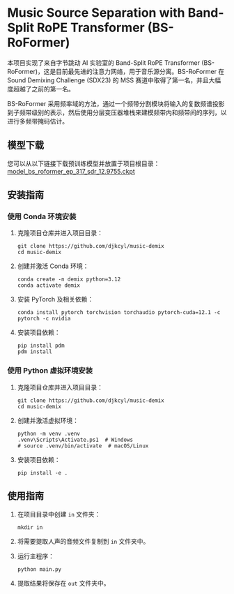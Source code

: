 # Music Source Separation with Band-Split RoPE Transformer (BS-RoFormer)

本项目实现了来自字节跳动 AI 实验室的 Band-Split RoPE Transformer (BS-RoFormer)，这是目前最先进的注意力网络，用于音乐源分离。BS-RoFormer 在 Sound Demixing Challenge (SDX23) 的 MSS 赛道中取得了第一名，并且大幅度超越了之前的第一名。

BS-RoFormer 采用频率域的方法，通过一个频带分割模块将输入的复数频谱投影到子频带级别的表示，然后使用分层变压器堆栈来建模频带内和频带间的序列，以进行多频带掩码估计。

## 模型下载

您可以从以下链接下载预训练模型并放置于项目根目录：[model_bs_roformer_ep_317_sdr_12.9755.ckpt](https://github.com/TRvlvr/model_repo/releases/download/all_public_uvr_models/model_bs_roformer_ep_317_sdr_12.9755.ckpt)

## 安装指南

### 使用 Conda 环境安装

1. 克隆项目仓库并进入项目目录：
    ```shell
    git clone https://github.com/djkcyl/music-demix
    cd music-demix
    ```

2. 创建并激活 Conda 环境：
    ```shell
    conda create -n demix python=3.12
    conda activate demix
    ```

3. 安装 PyTorch 及相关依赖：
    ```shell
    conda install pytorch torchvision torchaudio pytorch-cuda=12.1 -c pytorch -c nvidia
    ```

4. 安装项目依赖：
    ```shell
    pip install pdm
    pdm install
    ```

### 使用 Python 虚拟环境安装

1. 克隆项目仓库并进入项目目录：
    ```shell
    git clone https://github.com/djkcyl/music-demix
    cd music-demix
    ```

2. 创建并激活虚拟环境：
    ```shell
    python -m venv .venv
    .venv\Scripts\Activate.ps1  # Windows
    # source .venv/bin/activate  # macOS/Linux
    ```

3. 安装项目依赖：
    ```shell
    pip install -e .
    ```

## 使用指南

1. 在项目目录中创建 `in` 文件夹：
    ```shell
    mkdir in
    ```

2. 将需要提取人声的音频文件复制到 `in` 文件夹中。

3. 运行主程序：
    ```shell
    python main.py
    ```

4. 提取结果将保存在 `out` 文件夹中。
